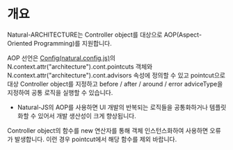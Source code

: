 개요
===

Natural-ARCHITECTURE는 Controller object를 대상으로 AOP(Aspect-Oriented Programming)를 지원합니다.

AOP 선언은 [Config(natural.config.js)](#cmVmcjAxMDIlMjRDb25maWckaHRtbCUyRm5hdHVyYWxqcyUyRnJlZnIlMkZyZWZyMDEwMi5odG1s)의 N.context.attr("architecture").cont.pointcuts 객체와 N.context.attr("architecture").cont.advisors 속성에 정의할 수 있고 pointcut으로 대상 Controller object를 지정하고 before / after / around / error adviceType을 지정하여 공통 로직을 실행할 수 있습니다.

 * Natural-JS의 AOP를 사용하면 UI 개발의 반복되는 로직들을 공통화하거나 템플릿화할 수 있어서 개발 생산성이 크게 향상됩니다.
<p class="alert">Controller object의 함수를 new 연산자를 통해 객체 인스턴스화하여 사용하면 오류가 발생합니다. 이런 경우 pointcut에서 해당 함수를 제외 바랍니다.</p>